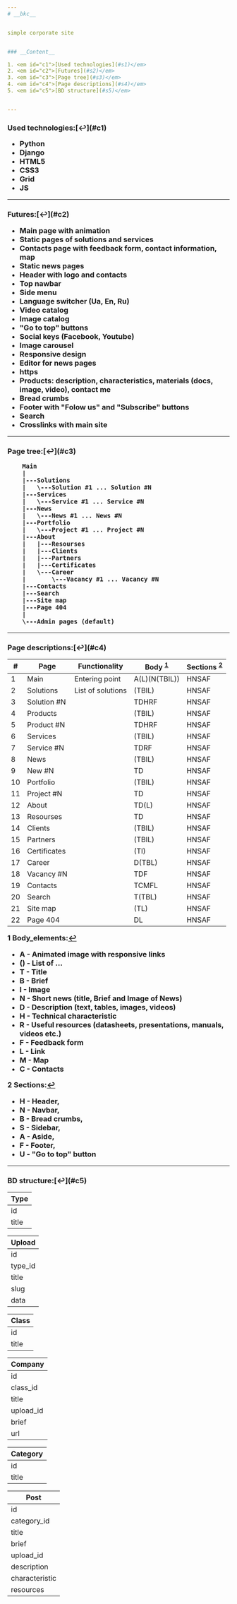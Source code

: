 ```yaml
---
# __bkc__


simple corporate site


### __Content__

1. <em id="c1">[Used technologies](#s1)</em>
2. <em id="c2">[Futures](#s2)</em>
3. <em id="c3">[Page tree](#s3)</em>
4. <em id="c4">[Page descriptions](#s4)</em>
5. <em id="c5">[BD structure](#s5)</em>


---
```

<h3 id="s1">Used technologies:</h>[↩](#c1)

- Python
- Django
- HTML5
- CSS3
- Grid
- JS


---
<h3 id="s2">Futures:</h>[↩](#c2)

- Main page with animation
- Static pages of solutions and services
- Contacts page with feedback form, contact information, map
- Static news pages
- Header with logo and contacts
- Top nawbar
- Side menu
- Language switcher (Ua, En, Ru)
- Video catalog
- Image catalog
- "Go to top" buttons
- Social keys (Facebook, Youtube)
- Image carousel
- Responsive design
- Editor for news pages
- https
- Products: description, characteristics, materials (docs, image, video), contact me
- Bread crumbs
- Footer with "Folow us" and "Subscribe" buttons
- Search
- Crosslinks with main site


---
<h3 id="s3">Page tree:</h>[↩](#c3)

		Main
		|
		|---Solutions
		|	\---Solution #1 ... Solution #N
		|---Services
		|	\---Service #1 ... Service #N
		|---News
		|	\---News #1 ... News #N
		|---Portfolio
		|	\---Project #1 ... Project #N
		|---About
		|	|---Resourses
		|	|---Clients
		|	|---Partners
		|	|---Certificates
		|	\---Career
		|		\---Vacancy #1 ... Vacancy #N
		|---Contacts
		|---Search
		|---Site map
		|---Page 404
		|
		\---Admin pages (default)


---
<h3 id="s4">Page descriptions:</h>[↩](#c4)

| # | Page | Functionality | Body <sup id="a1">[1](#f1)</sup> | Sections <sup id="a2">[2](#f2)</sup> |
| --- | --- | --- | --- | --- |
| 1 | Main | Entering point | A(L)(N(TBIL)) | HNSAF |
| 2 | Solutions | List of solutions | (TBIL) | HNSAF |
| 3 | Solution #N |  | TDHRF | HNSAF |
| 4 | Products |  | (TBIL) | HNSAF |
| 5 | Product #N |  | TDHRF | HNSAF |
| 6 | Services |  | (TBIL) | HNSAF |
| 7 | Service #N |  | TDRF | HNSAF |
| 8 | News |  | (TBIL) | HNSAF |
| 9 | New #N |  | TD | HNSAF |
| 10 | Portfolio |  | (TBIL) | HNSAF |
| 11 | Project #N |  | TD | HNSAF |
| 12 | About |  | TD(L) | HNSAF |
| 13 | Resourses |  | TD | HNSAF |
| 14 | Clients |  | (TBIL) | HNSAF |
| 15 | Partners |  | (TBIL) | HNSAF |
| 16 | Certificates |  | (TI) | HNSAF |
| 17 | Career |  | D(TBL) | HNSAF |
| 18 | Vacancy #N |  | TDF | HNSAF |
| 19 | Contacts |  | TCMFL | HNSAF |
| 20 | Search |  | T(TBL) | HNSAF |
| 21 | Site map |  | (TL) | HNSAF |
| 22 | Page 404 |  | DL | HNSAF |


<b id="f1">1</b> Body_elements:[↩](#a1)

- A - Animated image with responsive links
- () - List of ...
- T - Title
- B - Brief
- I - Image
- N - Short news (title, Brief and Image of News)
- D - Description (text, tables, images, videos)
- H - Technical characteristic
- R - Useful resources (datasheets, presentations, manuals, videos etc.)
- F - Feedback form
- L - Link
- M - Map
- C - Contacts

<b id="f2">2</b> Sections:[↩](#a2)

- H - Header,
- N - Navbar,
- B - Bread crumbs,
- S - Sidebar,
- A - Aside,
- F - Footer,
- U - "Go to top" button


---
<h3 id="s5">BD structure:</h>[↩](#c5)

| Type |
| --- |
| id |
| title |

| Upload |
| --- |
| id |
| type_id |
| title |
| slug |
| data |

| Class |
| --- |
| id |
| title |

| Company |
| --- |
| id |
| class_id |
| title |
| upload_id |
| brief |
| url |

| Category |
| --- |
| id |
| title |

| Post |
| --- |
| id |
| category_id |
| title |
| brief |
| upload_id |
| description |
| characteristic |
| resources |
